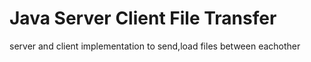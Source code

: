 # Java Server Client File Transfer
 server and client implementation to send,load files between eachother
